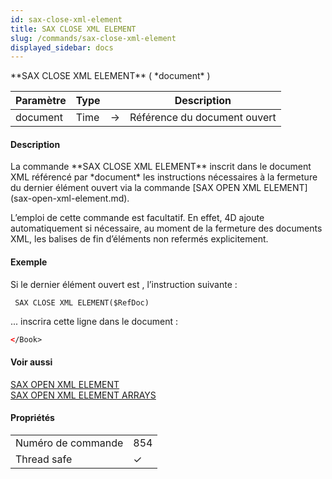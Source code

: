```yaml
---
id: sax-close-xml-element
title: SAX CLOSE XML ELEMENT
slug: /commands/sax-close-xml-element
displayed_sidebar: docs
---
```


<!--REF #_command_.SAX CLOSE XML ELEMENT.Syntax-->**SAX CLOSE XML ELEMENT** ( *document* )<!-- END REF-->
<!--REF #_command_.SAX CLOSE XML ELEMENT.Params-->
| Paramètre | Type |  | Description |
| --- | --- | --- | --- |
| document | Time | &#8594;  | Référence du document ouvert |

<!-- END REF-->

#### Description 

<!--REF #_command_.SAX CLOSE XML ELEMENT.Summary-->La commande **SAX CLOSE XML ELEMENT** inscrit dans le document XML référencé par *document* les instructions nécessaires à la fermeture du dernier élément ouvert via la commande [SAX OPEN XML ELEMENT](sax-open-xml-element.md).<!-- END REF--> 

L’emploi de cette commande est facultatif. En effet, 4D ajoute automatiquement si nécessaire, au moment de la fermeture des documents XML, les balises de fin d’éléments non refermés explicitement.

#### Exemple 

Si le dernier élément ouvert est *<Book>*, l’instruction suivante :

```4d
 SAX CLOSE XML ELEMENT($RefDoc)
```

... inscrira cette ligne dans le document : 

```XML
</Book>
```

#### Voir aussi 

[SAX OPEN XML ELEMENT](sax-open-xml-element.md)  
[SAX OPEN XML ELEMENT ARRAYS](sax-open-xml-element-arrays.md)  

#### Propriétés

|  |  |
| --- | --- |
| Numéro de commande | 854 |
| Thread safe | &check; |


